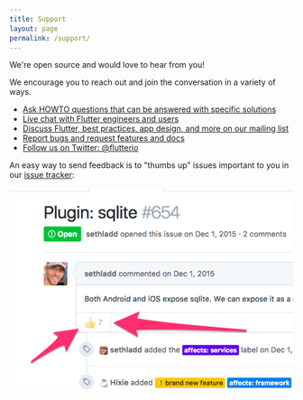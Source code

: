 ```yaml
---
title: Support
layout: page
permalink: /support/
---
```


We're open source and would love to hear from you!

We encourage you to reach out and
join the conversation in a variety of ways.

- [Ask HOWTO questions that can be answered with specific solutions][so]
- [Live chat with Flutter engineers and users][gitter]
- [Discuss Flutter, best practices, app design, and more on our mailing list][mailinglist]
- [Report bugs and request features and docs][issues]
- [Follow us on Twitter: @flutterio](https://twitter.com/flutterio/)

An easy way to send feedback is to "thumbs up"
issues important to you in our [issue tracker][issues]:

<img src="/images/thumbs-up-support.png" alt="thumbs up an issue in GitHub">

[issues]: https://github.com/flutter/flutter/issues
[so]: https://stackoverflow.com/tags/flutter
[mailinglist]: https://groups.google.com/d/forum/flutter-dev
[gitter]: https://gitter.im/flutter/flutter